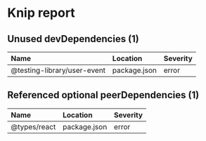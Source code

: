 # Knip report

## Unused devDependencies (1)

| Name                        | Location     | Severity |
| :-------------------------- | :----------- | :------- |
| @testing-library/user-event | package.json | error    |

## Referenced optional peerDependencies (1)

| Name         | Location     | Severity |
| :----------- | :----------- | :------- |
| @types/react | package.json | error    |

